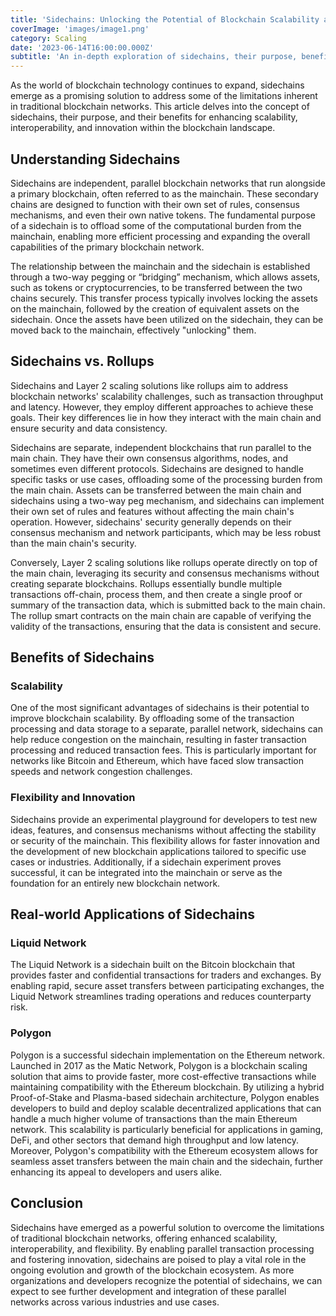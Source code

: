 ```yaml
---
title: 'Sidechains: Unlocking the Potential of Blockchain Scalability and Interoperability'
coverImage: 'images/image1.png'
category: Scaling
date: '2023-06-14T16:00:00.000Z'
subtitle: 'An in-depth exploration of sidechains, their purpose, benefits, and real-world applications in the ever-evolving blockchain ecosystem.'
---
```


As the world of blockchain technology continues to expand, sidechains emerge as a promising solution to address some of the limitations inherent in traditional blockchain networks. This article delves into the concept of sidechains, their purpose, and their benefits for enhancing scalability, interoperability, and innovation within the blockchain landscape.


## Understanding Sidechains

Sidechains are independent, parallel blockchain networks that run alongside a primary blockchain, often referred to as the mainchain. These secondary chains are designed to function with their own set of rules, consensus mechanisms, and even their own native tokens. The fundamental purpose of a sidechain is to offload some of the computational burden from the mainchain, enabling more efficient processing and expanding the overall capabilities of the primary blockchain network.

The relationship between the mainchain and the sidechain is established through a two-way pegging or “bridging” mechanism, which allows assets, such as tokens or cryptocurrencies, to be transferred between the two chains securely. This transfer process typically involves locking the assets on the mainchain, followed by the creation of equivalent assets on the sidechain. Once the assets have been utilized on the sidechain, they can be moved back to the mainchain, effectively "unlocking" them.


## Sidechains vs. Rollups

Sidechains and Layer 2 scaling solutions like rollups aim to address blockchain networks' scalability challenges, such as transaction throughput and latency. However, they employ different approaches to achieve these goals. Their key differences lie in how they interact with the main chain and ensure security and data consistency.

Sidechains are separate, independent blockchains that run parallel to the main chain. They have their own consensus algorithms, nodes, and sometimes even different protocols. Sidechains are designed to handle specific tasks or use cases, offloading some of the processing burden from the main chain. Assets can be transferred between the main chain and sidechains using a two-way peg mechanism, and sidechains can implement their own set of rules and features without affecting the main chain's operation. However, sidechains' security generally depends on their consensus mechanism and network participants, which may be less robust than the main chain's security.

Conversely, Layer 2 scaling solutions like rollups operate directly on top of the main chain, leveraging its security and consensus mechanisms without creating separate blockchains. Rollups essentially bundle multiple transactions off-chain, process them, and then create a single proof or summary of the transaction data, which is submitted back to the main chain. The rollup smart contracts on the main chain are capable of verifying the validity of the transactions, ensuring that the data is consistent and secure.


## Benefits of Sidechains


### Scalability

One of the most significant advantages of sidechains is their potential to improve blockchain scalability. By offloading some of the transaction processing and data storage to a separate, parallel network, sidechains can help reduce congestion on the mainchain, resulting in faster transaction processing and reduced transaction fees. This is particularly important for networks like Bitcoin and Ethereum, which have faced slow transaction speeds and network congestion challenges.


### Flexibility and Innovation

Sidechains provide an experimental playground for developers to test new ideas, features, and consensus mechanisms without affecting the stability or security of the mainchain. This flexibility allows for faster innovation and the development of new blockchain applications tailored to specific use cases or industries. Additionally, if a sidechain experiment proves successful, it can be integrated into the mainchain or serve as the foundation for an entirely new blockchain network.


## Real-world Applications of Sidechains


### Liquid Network

The Liquid Network is a sidechain built on the Bitcoin blockchain that provides faster and confidential transactions for traders and exchanges. By enabling rapid, secure asset transfers between participating exchanges, the Liquid Network streamlines trading operations and reduces counterparty risk.


### Polygon

Polygon is a successful sidechain implementation on the Ethereum network. Launched in 2017 as the Matic Network, Polygon is a blockchain scaling solution that aims to provide faster, more cost-effective transactions while maintaining compatibility with the Ethereum blockchain. By utilizing a hybrid Proof-of-Stake and Plasma-based sidechain architecture, Polygon enables developers to build and deploy scalable decentralized applications that can handle a much higher volume of transactions than the main Ethereum network. This scalability is particularly beneficial for applications in gaming, DeFi, and other sectors that demand high throughput and low latency. Moreover, Polygon's compatibility with the Ethereum ecosystem allows for seamless asset transfers between the main chain and the sidechain, further enhancing its appeal to developers and users alike.


## Conclusion

Sidechains have emerged as a powerful solution to overcome the limitations of traditional blockchain networks, offering enhanced scalability, interoperability, and flexibility. By enabling parallel transaction processing and fostering innovation, sidechains are poised to play a vital role in the ongoing evolution and growth of the blockchain ecosystem. As more organizations and developers recognize the potential of sidechains, we can expect to see further development and integration of these parallel networks across various industries and use cases.
